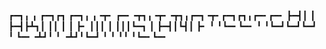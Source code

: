 ┏━┓╻  ╻     ┏━┓┏┓ ┏━┓╻ ╻╺┳╸   ┏━╸╺┳┓╻╺┳╸╺┳┓╻┏━┓╺┳╸┏━┓┏┓╻┏━╸┏━╸
┣━┫┃  ┃     ┣━┫┣┻┓┃ ┃┃ ┃ ┃    ┣╸  ┃┃┃ ┃  ┃┃┃┗━┓ ┃ ┣━┫┃┗┫┃  ┣╸ 
╹ ╹┗━╸┗━╸   ╹ ╹┗━┛┗━┛┗━┛ ╹    ┗━╸╺┻┛╹ ╹ ╺┻┛╹┗━┛ ╹ ╹ ╹╹ ╹┗━╸┗━╸
